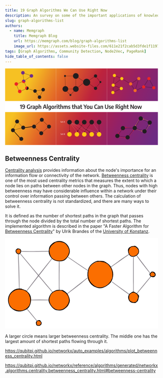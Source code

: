 ```yaml
---
title: 19 Graph Algorithms We Can Use Right Now
description: An survey on some of the important applications of knowledge graph
slug: graph-algorithms-list
authors:
  - name: Memgraph
    title: Memgraph Blog
    url: https://memgraph.com/blog/graph-algorithms-list
    image_url: https://assets.website-files.com/611e21f2cab5d3fde1f1197b/615ef39ac3d7b1149ed87422_Memgraph-logo-p-500.png
tags: [Graph Algorithms, Community Detection, Node2Vec, PageRank]
hide_table_of_contents: false
---
```


![Error loading memgraph-19-graph-algorithms-cover.png](./memgraph-19-graph-algorithms-cover.png)

<!--truncate-->

Betweenness Centrality
----------------------

[Centrality analysis][betweenness centrality implementation link] provides information about the node's importance for 
an information flow or connectivity of the network. [Betweenness centrality][betweenness centrality wikipedia] is one 
of the most used centrality metrics that measures the extent to which a node lies on paths between other nodes in the 
graph. Thus, nodes with high betweenness may have considerable influence within a network under their control over 
information passing between others. The calculation of betweenness centrality is not standardized, and there are many 
ways to solve it.

It is defined as the number of shortest paths in the graph that passes through the node divided by the total number of 
shortest paths. The implemented algorithm is described in the paper "A Faster Algorithm for
[Betweenness Centrality](./betweenness-centrality-paper.pdf)" by Ulrik Brandes of the
[University of Konstanz][University of Konstanz].

![Error loading betweenness-centrality-example.png](./betweenness-centrality-example.png)

A larger circle means larger betweenness centrality. The middle one has the largest amount of shortest paths flowing 
through it.


https://qubitpi.github.io/networkx/auto_examples/algorithms/plot_betweenness_centrality.html

https://qubitpi.github.io/networkx/reference/algorithms/generated/networkx.algorithms.centrality.betweenness_centrality.html#betweenness-centrality



[betweenness centrality implementation link]: https://qubitpi.github.io/memgraph-docs/mage/algorithms/traditional-graph-analytics/betweenness-centrality-algorithm/#implementation
[betweenness centrality wikipedia]: https://en.wikipedia.org/wiki/Betweenness_centrality

[University of Konstanz]: https://www.uni-konstanz.de/en/